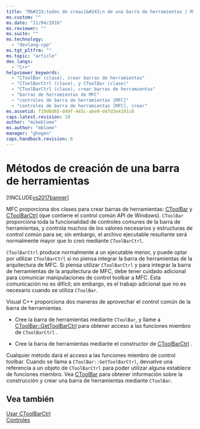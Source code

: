 ```yaml
---
title: "M&#233;todos de creaci&#243;n de una barra de herramientas | Microsoft Docs"
ms.custom: ""
ms.date: "11/04/2016"
ms.reviewer: ""
ms.suite: ""
ms.technology: 
  - "devlang-cpp"
ms.tgt_pltfrm: ""
ms.topic: "article"
dev_langs: 
  - "C++"
helpviewer_keywords: 
  - "CToolBar (clase), crear barras de herramientas"
  - "CToolBarCtrl (clase), y CToolBar (clase)"
  - "CToolBarCtrl (clase), crear barras de herramientas"
  - "barras de herramientas de MFC"
  - "controles de barra de herramientas [MFC]"
  - "controles de barra de herramientas [MFC], crear"
ms.assetid: f19d8d65-d49f-445c-abe8-d47d3e4101c8
caps.latest.revision: 10
author: "mikeblome"
ms.author: "mblome"
manager: "ghogen"
caps.handback.revision: 6
---
```

# M&#233;todos de creaci&#243;n de una barra de herramientas
[!INCLUDE[vs2017banner](../assembler/inline/includes/vs2017banner.md)]

MFC proporciona dos clases para crear barras de herramientas: [CToolBar](../mfc/reference/ctoolbar-class.md) y [CToolBarCtrl](../mfc/reference/ctoolbarctrl-class.md) \(que contiene el control común API de Windows\).  `CToolBar` proporciona toda la funcionalidad de controles comunes de la barra de herramientas, y controla muchos de los valores necesarios y estructuras de control común para se; sin embargo, el archivo ejecutable resultante será normalmente mayor que lo creó mediante `CToolBarCtrl`.  
  
 `CToolBarCtrl` produce normalmente a un ejecutable menor, y puede optar por utilizar `CToolBarCtrl` si no piensa integrar la barra de herramientas de la arquitectura de MFC.  Si piensa utilizar `CToolBarCtrl` y para integrar la barra de herramientas de la arquitectura de MFC, debe tener cuidado adicional para comunicar manipulaciones de control toolbar a MFC.  Esta comunicación no es difícil; sin embargo, es el trabajo adicional que no es necesario cuando se utiliza `CToolBar`.  
  
 Visual C\+\+ proporciona dos maneras de aprovechar el control común de la barra de herramientas.  
  
-   Cree la barra de herramientas mediante `CToolBar`, y llame a [CToolBar::GetToolBarCtrl](../Topic/CToolBar::GetToolBarCtrl.md) para obtener acceso a las funciones miembro de `CToolBarCtrl` .  
  
-   Cree la barra de herramientas mediante el constructor de [CToolBarCtrl](../mfc/reference/ctoolbarctrl-class.md) .  
  
 Cualquier método dará el acceso a las funciones miembro de control toolbar.  Cuando se llama a `CToolBar::GetToolBarCtrl`, devuelve una referencia a un objeto de `CToolBarCtrl` para poder utilizar alguna establece de funciones miembro.  Vea [CToolBar](../mfc/reference/ctoolbar-class.md) para obtener información sobre la construcción y crear una barra de herramientas mediante `CToolBar`.  
  
## Vea también  
 [Usar CToolBarCtrl](../mfc/using-ctoolbarctrl.md)   
 [Controles](../mfc/controls-mfc.md)